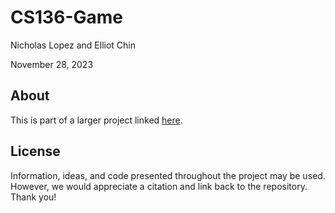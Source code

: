 # CS136-Game
Nicholas Lopez and Elliot Chin

November 28, 2023

## About

This is part of a larger project linked [here](https://github.com/nrlopez03/CS136-Project).


## License
Information, ideas, and code presented throughout the project may be used. However, we would appreciate a citation and link back to the repository. Thank you! 
